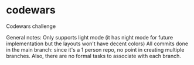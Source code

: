 # codewars
Codewars challenge

General notes:
Only supports light mode (it has night mode for future implementation but the layouts won't have decent colors)
All commits done in the main branch: since it's a 1 person repo, no point in creating multiple branches. Also, there are no formal tasks to associate with each branch.
